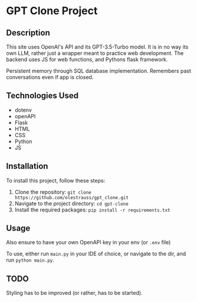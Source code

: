 # GPT Clone Project

## Description

This site uses OpenAI's API and its GPT-3.5-Turbo model. It is in no way its own LLM, rather just a wrapper meant to practice web development.
The backend uses JS for web functions, and Pythons flask framework.

Persistent memory through SQL database implementation. Remembers past conversations even if app is closed. 

## Technologies Used

- dotenv
- openAPI
- Flask
- HTML
- CSS
- Python
- JS

## Installation

To install this project, follow these steps:

1. Clone the repository: `git clone https://github.com/olestrauss/gpt_clone.git`
2. Navigate to the project directory: `cd gpt-clone`
3. Install the required packages: `pip install -r requirements.txt`

## Usage

Also ensure to have your own OpenAPI key in your env (or `.env` file)

To use, either run `main.py` in your IDE of choice, or navigate to the dir, and run `python main.py`.

## TODO 

Styling has to be improved (or rather, has to be started).